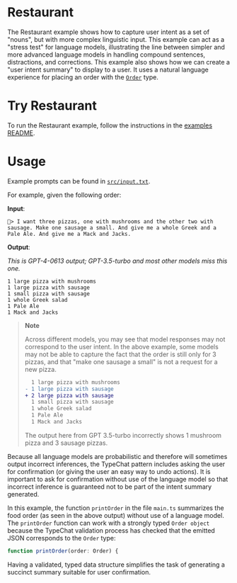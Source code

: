 # Restaurant

The Restaurant example shows how to capture user intent as a set of "nouns", but with more complex linguistic input.
This example can act as a "stress test" for language models, illustrating the line between simpler and more advanced language models in handling compound sentences, distractions, and corrections.
This example also shows how we can create a "user intent summary" to display to a user.
It uses a natural language experience for placing an order with the [`Order`](./src/foodOrderViewSchema.ts) type.

# Try Restaurant

To run the Restaurant example, follow the instructions in the [examples README](../README.md#step-1-configure-your-development-environment).

# Usage

Example prompts can be found in [`src/input.txt`](./src/input.txt).

For example, given the following order:

**Input**:

```
🍕> I want three pizzas, one with mushrooms and the other two with sausage. Make one sausage a small. And give me a whole Greek and a Pale Ale. And give me a Mack and Jacks.
```

**Output**:

*This is GPT-4-0613 output; GPT-3.5-turbo and most other models miss this one.*

```
1 large pizza with mushrooms
1 large pizza with sausage
1 small pizza with sausage
1 whole Greek salad
1 Pale Ale
1 Mack and Jacks
```

> **Note**
>
> Across different models, you may see that model responses may not correspond to the user intent.
> In the above example, some models may not be able to capture the fact that the order is still only for 3 pizzas,
> and that "make one sausage a small" is not a request for a new pizza.
> 
> ```diff
>   1 large pizza with mushrooms
> - 1 large pizza with sausage
> + 2 large pizza with sausage
>   1 small pizza with sausage
>   1 whole Greek salad
>   1 Pale Ale
>   1 Mack and Jacks
> ```
>
> The output here from GPT 3.5-turbo incorrectly shows 1 mushroom pizza and 3 sausage pizzas.

Because all language models are probabilistic and therefore will sometimes output incorrect inferences, the TypeChat pattern includes asking the user for confirmation (or giving the user an easy way to undo actions).  It is important to ask for confirmation without use of the language model so that incorrect inference is guaranteed not to be part of the intent summary generated.

In this example, the function `printOrder` in the file `main.ts` summarizes the food order (as seen in the above output) without use of a language model.  The `printOrder` function can work with a strongly typed `Order object` because the TypeChat validation process has checked that the emitted JSON corresponds to the `Order` type:

```typescript
function printOrder(order: Order) {
```

Having a validated, typed data structure simplifies the task of generating a succinct summary suitable for user confirmation.